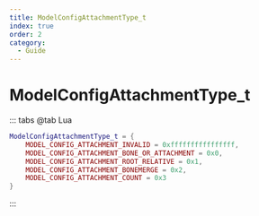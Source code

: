 ```yaml
---
title: ModelConfigAttachmentType_t
index: true
order: 2
category:
  - Guide
---
```


# ModelConfigAttachmentType_t
::: tabs
@tab Lua
```lua
ModelConfigAttachmentType_t = {
    MODEL_CONFIG_ATTACHMENT_INVALID = 0xffffffffffffffff,
    MODEL_CONFIG_ATTACHMENT_BONE_OR_ATTACHMENT = 0x0,
    MODEL_CONFIG_ATTACHMENT_ROOT_RELATIVE = 0x1,
    MODEL_CONFIG_ATTACHMENT_BONEMERGE = 0x2,
    MODEL_CONFIG_ATTACHMENT_COUNT = 0x3
}
```
:::
